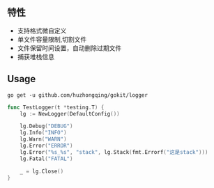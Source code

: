 ## 特性

- 支持格式微自定义
- 单文件容量限制,切割文件
- 文件保留时间设置，自动删除过期文件
- 捕获堆栈信息
 
## Usage
```
go get -u github.com/huzhongqing/gokit/logger
```

``` go
func TestLogger(t *testing.T) {
	lg := NewLogger(DefaultConfig())

	lg.Debug("DEBUG")
	lg.Info("INFO")
	lg.Warn("WARN")
	lg.Error("ERROR")
	lg.Error("%s_%s", "stack", lg.Stack(fmt.Errorf("这是stack")))
	lg.Fatal("FATAL")

	_ = lg.Close()
}
```
